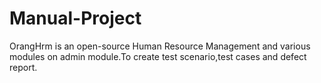 # Manual-Project
OrangHrm is an open-source Human Resource Management and various modules on admin module.To create test scenario,test cases and defect report.
